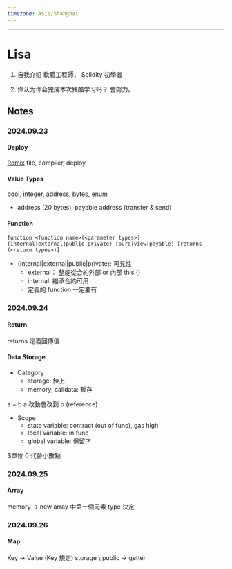 ```yaml
---
timezone: Asia/Shanghai
---
```



---

# Lisa

1. 自我介绍 
   軟體工程師， Solidity 初學者


2. 你认为你会完成本次残酷学习吗？
   會努力。
   
## Notes

<!-- Content_START -->

### 2024.09.23
#### Deploy
[Remix](https://remix.ethereum.org/) file, compiler, deploy

#### Value Types
bool, integer, address, bytes, enum
- address (20 bytes), payable address (transfer & send)

#### Function
```
function <function name>(<parameter types>) {internal|external|public|private} [pure|view|payable] [returns (<return types>)]
```

- {internal|external|public|private}: 可見性
   - external： 整能從合約外部 or 內部 this.<function name>()
   - internal: 繼承合約可用
   - 定義的  function 一定要有


### 2024.09.24
#### Return
returns 定義回傳值

#### Data Storage
- Category
   - storage: 鍊上
   - memory, calldata: 暫存

a = b a 改動會改到 b (reference)
- Scope
   - state variable: contract (out of func), gas high
   - local variable: in func
   - global variable: 保留字

$單位 0 代替小數點

### 2024.09.25
#### Array
memory -> new
array 中第一個元素 type 決定

### 2024.09.26
#### Map
Key -> Value (Key 規定)
storage \ public -> getter

<!-- Content_END -->
